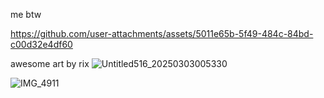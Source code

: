 me btw

https://github.com/user-attachments/assets/5011e65b-5f49-484c-84bd-c00d32e4df60

awesome art by rix
![Untitled516_20250303005330](https://github.com/user-attachments/assets/d4f87679-28c6-4472-84fc-903bf64a5894)


![IMG_4911](https://github.com/user-attachments/assets/25de2cbc-c984-4ff4-90fe-9fc8e98f6136)
